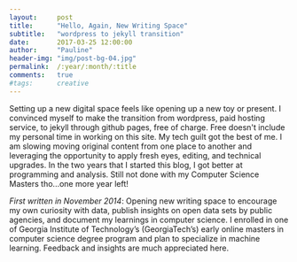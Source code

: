 ```yaml
---
layout:     post
title:      "Hello, Again, New Writing Space"
subtitle:   "wordpress to jekyll transition"
date:       2017-03-25 12:00:00
author:     "Pauline"
header-img: "img/post-bg-04.jpg"
permalink:  /:year/:month/:title
comments:   true 
#tags: 		creative
---
```

<p>Setting up a new digital space feels like opening up a new toy or present. I convinced myself to make the transition from wordpress, paid hosting service, to jekyll through github pages, free of charge. Free doesn't include my personal time in working on this site. My tech guilt got the best of me. I am slowing moving original content from one place to another and leveraging the opportunity to apply fresh eyes, editing, and technical upgrades. In the two years that I started this blog, I got better at programming and analysis. Still not done with my Computer Science Masters tho...one more year left!</p>
<p><i>First written in November 2014</i>: Opening new writing space to encourage my own curiosity with data, publish insights on open data sets by public agencies, and document my learnings in computer science. I enrolled in one of Georgia Institute of Technology’s (GeorgiaTech’s) early online masters in computer science degree program and plan to specialize in machine learning. Feedback and insights are much appreciated here.</p>
